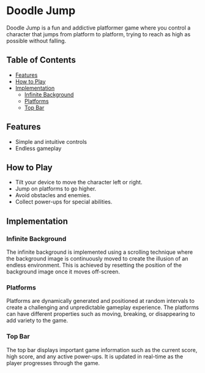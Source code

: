 # Doodle Jump

Doodle Jump is a fun and addictive platformer game where you control a character that jumps from platform to platform, trying to reach as high as possible without falling.

## Table of Contents

- [Features](#features)
- [How to Play](#how-to-play)
- [Implementation](#implementation)
    - [Infinite Background](#infinite-background)
    - [Platforms](#platforms)
    - [Top Bar](#top-bar)

## Features

- Simple and intuitive controls
- Endless gameplay

## How to Play

- Tilt your device to move the character left or right.
- Jump on platforms to go higher.
- Avoid obstacles and enemies.
- Collect power-ups for special abilities.

## Implementation

### Infinite Background

The infinite background is implemented using a scrolling technique where the background image is continuously moved to create the illusion of an endless environment. This is achieved by resetting the position of the background image once it moves off-screen.

### Platforms

Platforms are dynamically generated and positioned at random intervals to create a challenging and unpredictable gameplay experience. The platforms can have different properties such as moving, breaking, or disappearing to add variety to the game.

### Top Bar

The top bar displays important game information such as the current score, high score, and any active power-ups. It is updated in real-time as the player progresses through the game.
